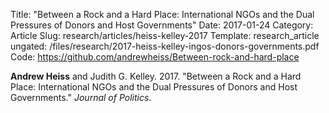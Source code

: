 Title: "Between a Rock and a Hard Place: International NGOs and the Dual Pressures of Donors and Host Governments"
Date: 2017-01-24
Category: Article
Slug: research/articles/heiss-kelley-2017
Template: research_article
ungated: /files/research/2017-heiss-kelley-ingos-donors-governments.pdf
Code: https://github.com/andrewheiss/Between-rock-and-hard-place


**Andrew Heiss** and Judith G. Kelley. 2017. "Between a Rock and a Hard Place: International NGOs and the Dual Pressures of Donors and Host Governments." *Journal of Politics*.
